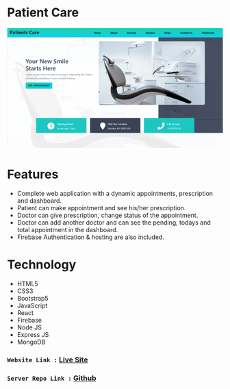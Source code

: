 # Patient Care
![alt text](./src/images/Home.png)

# Features 
- Complete web application with a dynamic appointments, prescription and dashboard.
- Patient can make appointment and see his/her prescription.
- Doctor can give prescription, change status of the appointment.
- Doctor can add another doctor and can see the pending, todays and total appointment in the dashboard.
- Firebase Authentication & hosting are also included. 

# Technology
- HTML5
- CSS3
- Bootstrap5
- JavaScript
- React 
- Firebase
- Node JS
- Express JS
- MongoDB

###  `Website Link :` [Live Site](https://patients-care-ec054.web.app/)
###  `Server Repo Link :` [Github](https://github.com/naeemmahmud70/patients-care-server)
